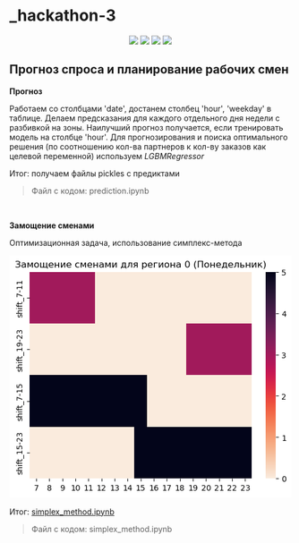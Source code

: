 # _hackathon-3

<p align="center">



<img src="https://img.shields.io/badge/-Python-488BBE.svg?logo=python&logoColor=FFE873&logoWidth=20&style=flat&textColor=white">

<img src="https://img.shields.io/github/languages/top/m-bryn/_hackathon-3.svg?color=488BBE&style=flat">

<img src="https://img.shields.io/github/issues/m-bryn/_hackathon-3.svg?color=488BBE&style=flat">

<img src="https://img.shields.io/github/stars/m-bryn/_hackathon-3.svg?color=488BBE&style=flat">

</p>

## Прогноз спроса и планирование рабочих смен


__Прогноз__ 

Работаем со столбцами 'date', достанем столбец 'hour', 'weekday' в таблице. Делаем предсказания для каждого отдельного дня недели с разбивкой на зоны. Наилучший прогноз получается, если тренировать модель на столбце 'hour'. Для прогнозирования и поиска оптимального решения (по соотношению кол-ва партнеров к кол-ву заказов как целевой переменной) используем *LGBMRegressor* 
    
Итог: получаем файлы pickles с предиктами
>Файл с кодом: prediction.ipynb

<br>

__Замощение сменами__

Оптимизационная задача, использование симплекс-метода

![Замощение сменами для региона 0 (Понедельник)](https://github.com/m-bryn/_hackathon-3/blob/main/imagine.png)

Итог: [simplex_method.ipynb](https://github.com/m-bryn/_hackathon-3/blob/main/simplex_method.ipynb)
>Файл с кодом: simplex_method.ipynb
